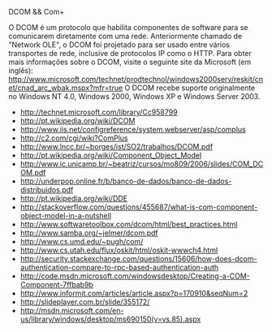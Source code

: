 DCOM && Com+

O DCOM é um protocolo que habilita componentes de software para se comunicarem diretamente com uma rede. Anteriormente chamado de "Network OLE", o DCOM foi projetado para ser usado entre vários transportes de rede, inclusive de protocolos IP como o HTTP. Para obter mais informações sobre o DCOM, visite o seguinte site da Microsoft (em inglês): http://www.microsoft.com/technet/prodtechnol/windows2000serv/reskit/cnet/cnad_arc_wbak.mspx?mfr=true
O DCOM recebe suporte originalmente no Windows NT 4.0, Windows 2000, Windows XP e Windows Server 2003.

* http://technet.microsoft.com/library/Cc958799
* http://pt.wikipedia.org/wiki/DCOM
* http://www.iis.net/configreference/system.webserver/asp/complus
* http://c2.com/cgi/wiki?ComPlus
* http://www.lncc.br/~borges/ist/SO2/trabalhos/DCOM.pdf
* http://pt.wikipedia.org/wiki/Component_Object_Model
* http://www.ic.unicamp.br/~beatriz/cursos/mo809/2006/slides/COM_DCOM.pdf
* http://underpop.online.fr/b/banco-de-dados/banco-de-dados-distribuidos.pdf
* http://pt.wikipedia.org/wiki/DDE
* http://stackoverflow.com/questions/455687/what-is-com-component-object-model-in-a-nutshell
* http://www.softwaretoolbox.com/dcom/html/best_practices.html
* http://www.samba.org/~jelmer/dcom.pdf
* http://www.cs.umd.edu/~pugh/com/
* http://www.cs.utah.edu/flux/oskit/html/oskit-wwwch4.html
* http://security.stackexchange.com/questions/15606/how-does-dcom-authentication-compare-to-rpc-based-authentication-auth
* http://code.msdn.microsoft.com/windowsdesktop/Creating-a-COM-Component-7ffbab9b
* http://www.informit.com/articles/article.aspx?p=170910&seqNum=2
* http://slideplayer.com.br/slide/355172/
* http://msdn.microsoft.com/en-us/library/windows/desktop/ms690150(v=vs.85).aspx
